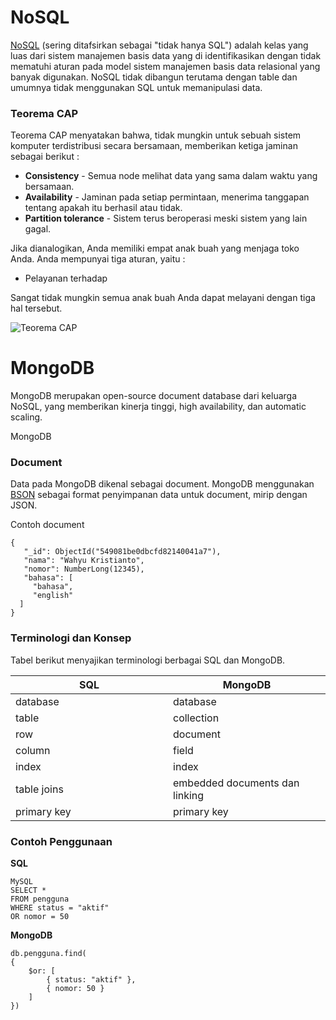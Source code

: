# NoSQL

[NoSQL](http://id.wikipedia.org/wiki/NoSQL) (sering ditafsirkan sebagai "tidak hanya SQL") adalah kelas yang luas dari sistem manajemen basis data yang di identifikasikan dengan tidak mematuhi aturan pada model sistem manajemen basis data relasional yang banyak digunakan. NoSQL tidak dibangun terutama dengan table dan umumnya tidak menggunakan SQL untuk memanipulasi data.

### Teorema CAP

Teorema CAP menyatakan bahwa, tidak mungkin untuk sebuah sistem komputer terdistribusi secara bersamaan, memberikan ketiga jaminan sebagai berikut :

- **Consistency** - Semua node melihat data yang sama dalam waktu yang bersamaan.
- **Availability** - Jaminan pada setiap permintaan, menerima tanggapan tentang apakah itu berhasil atau tidak.
- **Partition tolerance** - Sistem terus beroperasi meski sistem yang lain gagal.

Jika dianalogikan, Anda memiliki empat anak buah yang menjaga toko Anda. Anda mempunyai tiga aturan, yaitu :

- Pelayanan terhadap 

Sangat tidak mungkin semua anak buah Anda dapat melayani dengan tiga hal tersebut.


![Teorema CAP](http://i.stack.imgur.com/a9hMn.png)

# MongoDB

MongoDB merupakan open-source document database dari keluarga NoSQL, yang memberikan kinerja tinggi, high availability, dan automatic scaling.

MongoDB 

### Document
Data pada MongoDB dikenal sebagai document. MongoDB menggunakan [BSON](http://bsonspec.org/) sebagai format penyimpanan data untuk document, mirip dengan JSON.

Contoh document

    {
       "_id": ObjectId("549081be0dbcfd82140041a7"),
       "nama": "Wahyu Kristianto",
       "nomor": NumberLong(12345),
       "bahasa": [
         "bahasa",
         "english" 
      ] 
    }


### Terminologi dan Konsep

Tabel berikut menyajikan terminologi berbagai SQL dan MongoDB.

<table>
    <colgroup>
        <col width="50%">
            <col width="50%">
    </colgroup>
    <thead>
        <tr>
            <th>SQL</th>
            <th>MongoDB</th>
        </tr>
    </thead>
    <tbody>
        <tr>
            <td>database</td>
            <td>database</td>
        </tr>
        <tr>
            <td>table</td>
            <td>collection</td>
        </tr>
        <tr>
            <td>row</td>
            <td>document</td>
        </tr>
        <tr>
            <td>column</td>
            <td>field</td>
        </tr>
        <tr>
            <td>index</td>
            <td>index</td>
        </tr>
        <tr>
            <td>table joins</td>
            <td>embedded documents dan linking</td>
        </tr>
        <tr>
            <td>primary key</td>
            <td>primary key</td>
        </tr>
    </tbody>
</table>


### Contoh Penggunaan

**SQL**

    MySQL
    SELECT *
    FROM pengguna
    WHERE status = "aktif"
    OR nomor = 50

**MongoDB**

    db.pengguna.find(
    {
        $or: [
            { status: "aktif" },
            { nomor: 50 }
        ]
    })
